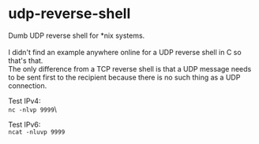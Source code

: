 # udp-reverse-shell
Dumb UDP reverse shell for *nix systems.\
\
I didn't find an example anywhere online for a UDP reverse shell in C so that's that.\
The only difference from a TCP reverse shell is that a UDP message needs to be sent first to the recipient because there is no such thing as a UDP connection.

Test IPv4:\
`nc -nlvp 9999`\

Test IPv6:\
`ncat -nluvp 9999`

